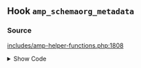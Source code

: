 ## Hook `amp_schemaorg_metadata`

### Source

[includes/amp-helper-functions.php:1808](https://github.com/ampproject/amp-wp/blob/develop/includes/amp-helper-functions.php#L1808)

<details>
<summary>Show Code</summary>

```php
$metadata = apply_filters( 'amp_schemaorg_metadata', $metadata );```

</details>
